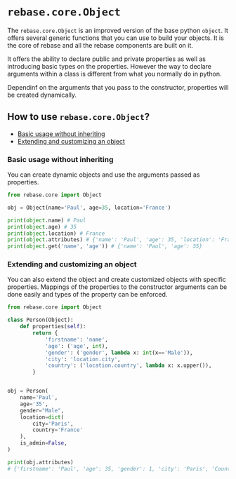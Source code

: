 # `rebase.core.Object`

The `rebase.core.Object` is an improved version of the base python `object`. It offers several generic functions that you can use to build your objects. It is the core of rebase and all the rebase components are built on it.

It offers the ability to declare public and private properties as well as introducing basic types on the properties. However the way to declare arguments within a class is different from what you normally do in python.

Dependinf on the arguments that you pass to the constructor, properties will be created dynamically.

## How to use `rebase.core.Object`?
 - [Basic usage without inheriting](#basic-usage-without-inheriting)
 - [Extending and customizing an object](#extending-and-customizing-an-object)


### Basic usage without inheriting
You can create dynamic objects and use the arguments passed as properties.

```py
from rebase.core import Object

obj = Object(name='Paul', age=35, location='France')

print(object.name) # Paul
print(object.age) # 35
print(object.location) # France
print(object.attributes) # {'name': 'Paul', 'age': 35, 'location': 'France'}
print(object.get('name', 'age')) # {'name': 'Paul', 'age': 35}
```

### Extending and customizing an object
You can also extend the object and create customized objects with specific properties. Mappings of the properties to the constructor arguments can be done easily and types of the property can be enforced.

```py
from rebase.core import Object

class Person(Object):
    def properties(self):
        return {
            'firstname': 'name',
            'age': ('age', int),
            'gender': ('gender', lambda x: int(x=='Male')),
            'city': 'location.city',
            'country': ('location.country', lambda x: x.upper()),
        }


obj = Person(
    name='Paul',
    age='35',
    gender="Male",
    location=dict(
        city='Paris',
        country='France'
    ),
    is_admin=False,
)

print(obj.attributes)
# {'firstname': 'Paul', 'age': 35, 'gender': 1, 'city': 'Paris', 'Country': France}
```
